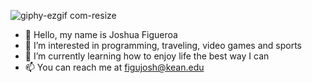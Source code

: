 ![giphy-ezgif com-resize](https://github.com/joshfigs/joshfigs/assets/157768397/d7bdad85-e4f2-4b63-8ae4-d54f73e80c24)
- 👋 Hello, my name is Joshua Figueroa
- 👀 I’m interested in programming, traveling, video games and sports
- 🌱 I’m currently learning how to enjoy life the best way I can                  
- 📫 You can reach me at figujosh@kean.edu                        

















<!---
joshfigs/joshfigs is a ✨ special ✨ repository because its `README.md` (this file) appears on your GitHub profile.
You can click the Preview link to take a look at your changes.
--->
